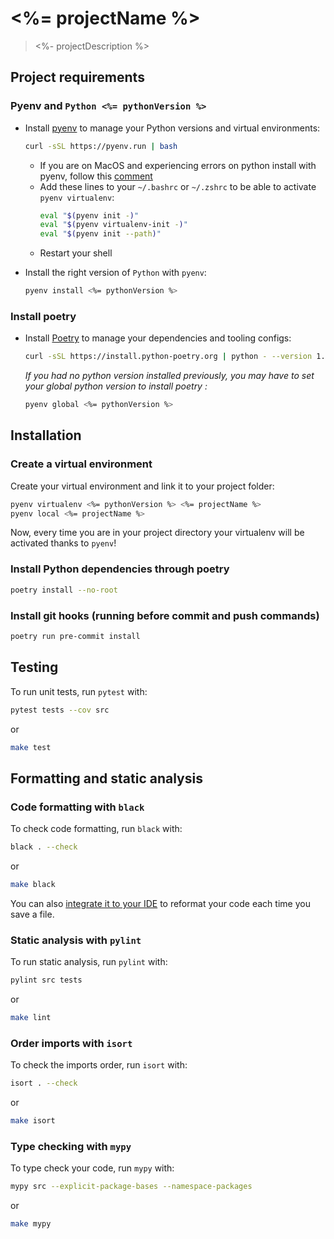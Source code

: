 # <%= projectName %>

> <%- projectDescription %>

## Project requirements

### Pyenv and `Python <%= pythonVersion %>`

- Install [pyenv](https://github.com/pyenv/pyenv) to manage your Python versions and virtual environments:
  ```bash
  curl -sSL https://pyenv.run | bash
  ```
  - If you are on MacOS and experiencing errors on python install with pyenv, follow this [comment](https://github.com/pyenv/pyenv/issues/1740#issuecomment-738749988)
  - Add these lines to your `~/.bashrc` or `~/.zshrc` to be able to activate `pyenv virtualenv`:
      ```bash
      eval "$(pyenv init -)"
      eval "$(pyenv virtualenv-init -)"
      eval "$(pyenv init --path)"
      ```
  - Restart your shell

- Install the right version of `Python` with `pyenv`:
  ```bash
  pyenv install <%= pythonVersion %>
  ```

### Install poetry

- Install [Poetry](https://python-poetry.org) to manage your dependencies and tooling configs:
  ```bash
  curl -sSL https://install.python-poetry.org | python - --version 1.2.2
  ```
  *If you had no python version installed previously, you may have to set your global python version to install poetry :*
    ```bash
    pyenv global <%= pythonVersion %>
    ```

## Installation

### Create a virtual environment

Create your virtual environment and link it to your project folder:

```bash
pyenv virtualenv <%= pythonVersion %> <%= projectName %>
pyenv local <%= projectName %>
```
Now, every time you are in your project directory your virtualenv will be activated thanks to `pyenv`!

### Install Python dependencies through poetry

```bash
poetry install --no-root
```

### Install git hooks (running before commit and push commands)

```bash
poetry run pre-commit install
```

## Testing

To run unit tests, run `pytest` with:
```bash
pytest tests --cov src
```
or
```bash
make test
```

## Formatting and static analysis

### Code formatting with `black`

To check code formatting, run `black` with:
```bash
black . --check
```
or
```bash
make black
```

You can also [integrate it to your IDE](https://black.readthedocs.io/en/stable/integrations/editors.html) to reformat
your code each time you save a file.

### Static analysis with `pylint`

To run static analysis, run `pylint` with:
```bash
pylint src tests
```
or
```bash
make lint
```

### Order imports with `isort`

To check the imports order, run `isort` with:
```bash
isort . --check
```
or
```bash
make isort
```

### Type checking with `mypy`

To type check your code, run `mypy` with:
```bash
mypy src --explicit-package-bases --namespace-packages
```
or
```bash
make mypy
```
